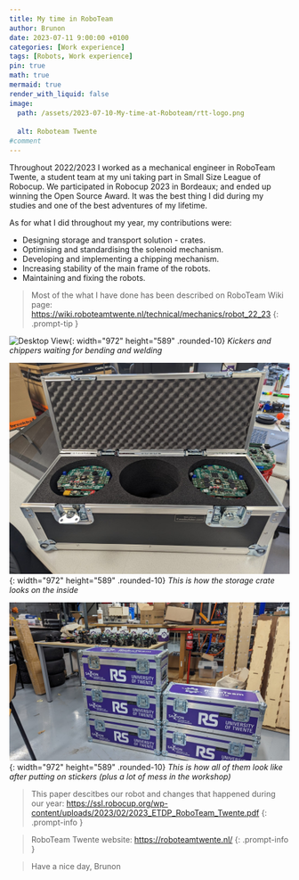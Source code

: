 ```yaml
---
title: My time in RoboTeam
author: Brunon
date: 2023-07-11 9:00:00 +0100
categories: [Work experience]
tags: [Robots, Work experience]
pin: true
math: true
mermaid: true
render_with_liquid: false
image:
  path: /assets/2023-07-10-My-time-at-Roboteam/rtt-logo.png
 
  alt: Roboteam Twente
#comment
---  
```

Throughout 2022/2023 I worked as a mechanical engineer in RoboTeam Twente, a student team at my uni taking part in Small Size League of Robocup.
We participated in Robocup 2023 in Bordeaux; and ended up winning the Open Source Award.
It was the best thing I did during my studies and one of the best adventures of my lifetime. 



As for what I did throughout my year, my contributions were:
- Designing storage and transport solution - crates.
- Optimising and standardising the solenoid mechanism.
- Developing and implementing a chipping mechanism.
- Increasing stability of the main frame of the robots.
- Maintaining and fixing the robots.

>Most of the what I have done has been described on RoboTeam Wiki page: <https://wiki.roboteamtwente.nl/technical/mechanics/robot_22_23>
{: .prompt-tip }

![Desktop View](/assets/2023-07-10-My-time-at-Roboteam/cutouts.jpg){: width="972" height="589" .rounded-10}
_Kickers and chippers waiting for bending and welding_

![Desktop View](/assets/2023-07-10-My-time-at-Roboteam/crate1.jpg){: width="972" height="589" .rounded-10}
_This is how the storage crate looks on the inside_



![Desktop View](/assets/2023-07-10-My-time-at-Roboteam/crate2.jpg){: width="972" height="589" .rounded-10}
_This is how all of them look like after putting on stickers (plus a lot of mess in the workshop)_


>This paper descitbes our robot and changes that happened during our year: <https://ssl.robocup.org/wp-content/uploads/2023/02/2023_ETDP_RoboTeam_Twente.pdf>
{: .prompt-info }

>RoboTeam Twente website: <https://roboteamtwente.nl/>
{: .prompt-info }


> Have a nice day, Brunon
